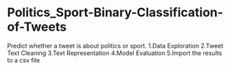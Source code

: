 # Politics_Sport-Binary-Classification-of-Tweets
Predict whether a tweet is about politics or sport.
1.Data Exploration 
2.Tweet Text Cleaning
3.Text Representation
4.Model Evaluation
5.Import the results to a csv file
